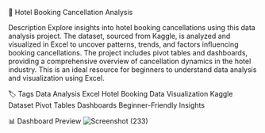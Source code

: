 🏨 Hotel Booking Cancellation Analysis

Description
Explore insights into hotel booking cancellations using this data analysis project. The dataset, sourced from Kaggle, is analyzed and visualized in Excel to uncover patterns, trends, and factors influencing booking cancellations. The project includes pivot tables and dashboards, providing a comprehensive overview of cancellation dynamics in the hotel industry. This is an ideal resource for beginners to understand data analysis and visualization using Excel.

🏷️ Tags
Data Analysis
Excel
Hotel Booking
Data Visualization
Kaggle Dataset
Pivot Tables
Dashboards
Beginner-Friendly
Insights

📊 Dashboard Preview
![Screenshot (233)](https://github.com/user-attachments/assets/e142d67d-01dc-4239-a3e7-03e56827f8d6)

